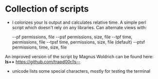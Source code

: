 # Collection of scripts

* l colorizes your ls output and calculates relative time.
A simple perl script which doesn't rely on any libraries. Can alternate views with:

    --pf    permissions, file
    --psf   permissions, size, file
    --tpf   time, permissions, file
    --tpsf  time, permissions, size, file (default)
    --ptsf  permissions, time, size, file

An improved version of the script by Magnus Woldrich can be found here: __ls++__ <https://github.com/trapd00r/ls-->

* unicode lists some special characters, mostly for testing the terminal
